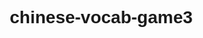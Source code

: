 # chinese-vocab-game3
<head>
    <meta charset="UTF-8">
    <meta name="viewport" content="width=device-width, initial-scale=1.0">
    <title>中文词汇闯关王 - 汉语教学游戏</title>
    <style>
        * {
            margin: 0;
            padding: 0;
            box-sizing: border-box;
            font-family: 'Microsoft YaHei', sans-serif;
        }
        
        body {
            background: linear-gradient(135deg, #6a11cb 0%, #2575fc 100%);
            min-height: 100vh;
            display: flex;
            justify-content: center;
            align-items: center;
            padding: 20px;
        }
        
        .container {
            background: rgba(255, 255, 255, 0.93);
            width: 95%;
            max-width: 900px;
            border-radius: 20px;
            box-shadow: 0 15px 35px rgba(0, 0, 0, 0.25);
            overflow: hidden;
            position: relative;
        }
        
        .header {
            background: linear-gradient(to right, #ff416c, #ff4b2b);
            color: white;
            padding: 20px 0;
            text-align: center;
            position: relative;
        }
        
        .header h1 {
            font-size: 2.6rem;
            margin-bottom: 5px;
            text-shadow: 2px 2px 4px rgba(0, 0, 0, 0.3);
            letter-spacing: 1px;
        }
        
        .level-display {
            background: rgba(255, 255, 255, 0.3);
            padding: 8px 20px;
            border-radius: 50px;
            font-size: 1.1rem;
            font-weight: bold;
            width: fit-content;
            margin: 0 auto;
            backdrop-filter: blur(5px);
        }
        
        .game-info {
            display: grid;
            grid-template-columns: repeat(3, 1fr);
            background: #f8f9fa;
            padding: 15px;
            border-bottom: 1px solid #e9ecef;
        }
        
        .info-box {
            text-align: center;
            padding: 10px;
        }
        
        .info-label {
            color: #6c757d;
            font-size: 0.95rem;
            margin-bottom: 5px;
        }
        
        .info-value {
            font-size: 1.8rem;
            font-weight: 700;
            color: #1e88e5;
        }
        
        .game-area {
            padding: 25px;
            transition: all 0.4s;
        }
        
        .question-container {
            text-align: center;
            margin-bottom: 30px;
            min-height: 100px;
            display: flex;
            flex-direction: column;
            justify-content: center;
        }
        
        #question-area {
            font-size: 2.3rem;
            color: #212529;
            font-weight: 600;
            padding: 15px;
            margin: 10px 0;
            border-radius: 12px;
            background: #f8f9fa;
        }
        
        .emoji-large {
            font-size: 4rem;
            margin: 15px 0;
        }
        
        #options-container {
            display: grid;
            grid-template-columns: repeat(3, 1fr);
            gap: 18px;
            margin: 20px 0;
        }
        
        .option {
            background: #1e88e5;
            color: white;
            padding: 25px 10px;
            border-radius: 15px;
            font-size: 1.5rem;
            text-align: center;
            cursor: pointer;
            transition: all 0.3s;
            box-shadow: 0 5px 15px rgba(33, 136, 229, 0.4);
            border: 3px solid transparent;
            user-select: none;
        }
        
        .option:hover {
            transform: translateY(-5px);
            background: #42a5f5;
            box-shadow: 0 8px 20px rgba(33, 136, 229, 0.6);
        }
        
        .option.selected {
            transform: scale(1.05);
            background: #ffee58;
            color: #333;
            box-shadow: 0 8px 20px rgba(255, 213, 79, 0.6);
        }
        
        .option.correct {
            background: #66bb6a;
            box-shadow: 0 5px 15px rgba(102, 187, 106, 0.6);
            border-color: #388e3c;
        }
        
        .option.incorrect {
            background: #ef5350;
            box-shadow: 0 5px 15px rgba(239, 83, 80, 0.4);
            border-color: #d32f2f;
        }
        
        .progress-container {
            background: #e9ecef;
            height: 15px;
            border-radius: 10px;
            overflow: hidden;
            margin: 30px 0 20px;
        }
        
        #progress-bar {
            height: 100%;
            background: linear-gradient(to right, #4caf50, #8bc34a);
            width: 0%;
            transition: width 0.6s ease-in-out;
        }
        
        .controls {
            display: flex;
            justify-content: center;
            gap: 20px;
            padding: 15px;
            flex-wrap: wrap;
        }
        
        .game-btn {
            padding: 14px 32px;
            border: none;
            border-radius: 50px;
            font-size: 1.1rem;
            font-weight: bold;
            cursor: pointer;
            transition: all 0.3s;
            box-shadow: 0 5px 15px rgba(0, 0, 0, 0.1);
            min-width: 150px;
        }
        
        #hint-btn {
            background: #ffca28;
            color: #212529;
        }
        
        #hint-btn:hover {
            background: #ffd54f;
        }
        
        #submit-btn {
            background: #1e88e5;
            color: white;
        }
        
        #submit-btn:hover {
            background: #42a5f5;
        }
        
        #next-btn {
            background: #66bb6a;
            color: white;
            display: none;
        }
        
        #next-btn:hover {
            background: #81c784;
        }
        
        .hint-display {
            background: #fff8e1;
            border-left: 5px solid #ffca28;
            border-radius: 8px;
            padding: 15px;
            margin: 20px 0;
            text-align: center;
            font-size: 1.2rem;
            color: #5d4037;
            display: none;
            animation: fadeIn 0.5s;
        }
        
        .feedback-popup {
            position: fixed;
            top: 0;
            left: 0;
            right: 0;
            bottom: 0;
            background: rgba(0, 0, 0, 0.7);
            display: flex;
            justify-content: center;
            align-items: center;
            z-index: 1000;
            opacity: 0;
            pointer-events: none;
            transition: opacity 0.4s;
        }
        
        .feedback-content {
            background: white;
            padding: 40px;
            border-radius: 20px;
            text-align: center;
            max-width: 500px;
            width: 90%;
            transform: scale(0.8);
            transition: transform 0.4s;
        }
        
        .feedback-popup.active {
            opacity: 1;
            pointer-events: all;
        }
        
        .feedback-popup.active .feedback-content {
            transform: scale(1);
        }
        
        .feedback-title {
            font-size: 2.8rem;
            margin-bottom: 20px;
            color: #333;
        }
        
        .feedback-score {
            font-size: 3.5rem;
            color: #1e88e5;
            margin: 25px 0;
            font-weight: 700;
            text-shadow: 2px 2px 4px rgba(0,0,0,0.1);
        }
        
        .feedback-message {
            font-size: 1.3rem;
            color: #555;
            margin-bottom: 25px;
        }
        
        #restart-btn {
            background: #ff7043;
            color: white;
            padding: 14px 40px;
            font-size: 1.2rem;
            border-radius: 50px;
            border: none;
            cursor: pointer;
            transition: all 0.3s;
            box-shadow: 0 5px 15px rgba(255, 112, 67, 0.4);
        }
        
        #restart-btn:hover {
            background: #ff8a65;
            transform: translateY(-3px);
        }
        
        .design-section {
            padding: 25px;
            background: #f8f9fa;
            border-top: 2px dashed #dee2e6;
            margin-top: 20px;
            display: none;
        }
        
        .section-title {
            color: #1e88e5;
            font-size: 1.8rem;
            margin-bottom: 20px;
            text-align: center;
        }
        
        .section-content {
            line-height: 1.8;
            color: #495057;
        }
        
        @keyframes fadeIn {
            from { opacity: 0; }
            to { opacity: 1; }
        }
        
        @media (max-width: 768px) {
            #options-container {
                grid-template-columns: repeat(2, 1fr);
            }
            
            .header h1 {
                font-size: 2rem;
            }
            
            #question-area {
                font-size: 1.8rem;
            }
            
            .option {
                padding: 18px 8px;
                font-size: 1.3rem;
            }
        }
        
        @media (max-width: 480px) {
            #options-container {
                grid-template-columns: 1fr;
            }
            
            .info-value {
                font-size: 1.5rem;
            }
            
            .game-btn {
                min-width: 120px;
                padding: 12px 20px;
            }
        }
    </style>
</head>
<body>
    <div class="container">
        <div class="header">
            <h1>中文词汇闯关王</h1>
            <div class="level-display">基础关卡</div>
        </div>
        
        <div class="game-info">
            <div class="info-box">
                <div class="info-label">当前得分</div>
                <div id="score" class="info-value">0</div>
            </div>
            <div class="info-box">
                <div class="info-label">剩余时间</div>
                <div id="timer" class="info-value">60</div>
            </div>
            <div class="info-box">
                <div class="info-label">问题进度</div>
                <div id="current" class="info-value">1/10</div>
            </div>
        </div>
        
        <div class="game-area">
            <div class="progress-container">
                <div id="progress-bar"></div>
            </div>
            
            <div class="question-container">
                <div id="question-area">请选择与"苹果"对应的拼音</div>
                <div class="emoji-large" id="emoji-area" style="display:none;"></div>
            </div>
            
            <div class="hint-display" id="hint-display">提示：这是一种常见的水果</div>
            
            <div id="options-container">
                <!-- 选项会通过JavaScript动态生成 -->
            </div>
            
            <div class="controls">
                <button class="game-btn" id="hint-btn">提示</button>
                <button class="game-btn" id="submit-btn">提交答案</button>
                <button class="game-btn" id="next-btn">下一题</button>
            </div>
        </div>
        
        <div class="design-section" id="design-section">
            <h2 class="section-title">游戏设计思路与教学应用</h2>
            <div class="section-content">
                <p><strong>1. 教育理论基础：</strong>游戏设计融合了建构主义学习理论，通过情境创设和问题解决促进主动学习；基于输入假说(Comprehensible Input)原则，确保语言输入的可理解性；遵循认知负荷理论，控制信息呈现方式以优化学习效果。</p>
                
                <p><strong>2. 游戏机制设计：</strong>采用多元答题模式，包含拼音配对、英汉翻译和图片识别三种游戏形式，确保词汇学习的多维认知。游戏设计了即时反馈系统，对正确和错误答案提供视觉和分数反馈，强化学习效果。</p>
                
                <p><strong>3. 教学应用场景：</strong>本游戏适用于课堂词汇引入环节、课后复习阶段以及翻转课堂课前预习。教师可在多媒体教室组织小组竞赛，激发学习动机；学生可在移动端自主练习，平台将记录学习进度与错题情况。</p>
                
                <p><strong>4. 技术实现特点：</strong>采用响应式设计确保跨设备体验，使用JSON数据结构组织词汇库，通过本地存储记录学习进度。游戏界面遵循认知友好的配色方案与动画设计，平衡娱乐性与教育性。</p>
                
                <p><strong>5. 扩展方向：</strong>未来可加入语音识别实现发音练习，增加社交功能实现班级排名，开发关卡编辑工具让教师自定义内容，添加中国文化模块拓展学习维度。</p>
            </div>
        </div>
    </div>
    
    <div class="feedback-popup" id="feedback-popup">
        <div class="feedback-content">
            <h2 class="feedback-title">游戏结束!</h2>
            <div class="feedback-score" id="final-score">0</div>
            <div class="feedback-message">恭喜完成本次词汇挑战！</div>
            <button id="restart-btn">重新开始</button>
        </div>
    </div>

    <script>
        // 词汇数据库 (汉字, 拼音, 词性, 英文翻译, 图片)
        const vocabulary = [
            { chinese: "苹果", pinyin: "píng guǒ", type: "名词", en: "apple", image: "🍎", hint: "这是一种常见的水果"},
            { chinese: "书", pinyin: "shū", type: "名词", en: "book", image: "📖", hint: "阅读和学习的工具"},
            { chinese: "跑步", pinyin: "pǎo bù", type: "动词", en: "run", image: "🏃", hint: "一种有益健康的运动"},
            { chinese: "高兴", pinyin: "gāo xìng", type: "形容词", en: "happy", image: "😄", hint: "形容心情愉快的词语"},
            { chinese: "学校", pinyin: "xué xiào", type: "名词", en: "school", image: "🏫", hint: "学生学习知识的地方"},
            { chinese: "喝水", pinyin: "hē shuǐ", type: "动词", en: "drink water", image: "💧", hint: "日常必需的健康行为"},
            { chinese: "漂亮", pinyin: "piào liang", type: "形容词", en: "beautiful", image: "🌸", hint: "形容外观赏心悦目的词语"},
            { chinese: "电脑", pinyin: "diàn nǎo", type: "名词", en: "computer", image: "💻", hint: "现代工作学习的重要工具"},
            { chinese: "唱歌", pinyin: "chàng gē", type: "动词", en: "sing", image: "🎤", hint: "用声音表达音乐的行为"},
            { chinese: "好吃", pinyin: "hǎo chī", type: "形容词", en: "delicious", image: "😋", hint: "形容食物美味的词语"},
        ];
        
        // 游戏状态变量
        let currentQuestion = 0;
        let score = 0;
        let timeLeft = 60;
        let timer;
        let selectedOption = null;
        let questionsAnswered = 0;
        const maxQuestions = 10;
        
        // DOM元素
        const questionArea = document.getElementById('question-area');
        const emojiArea = document.getElementById('emoji-area');
        const optionsContainer = document.getElementById('options-container');
        const scoreDisplay = document.getElementById('score');
        const timerDisplay = document.getElementById('timer');
        const currentDisplay = document.getElementById('current');
        const progressBar = document.getElementById('progress-bar');
        const hintDisplay = document.getElementById('hint-display');
        const hintBtn = document.getElementById('hint-btn');
        const submitBtn = document.getElementById('submit-btn');
        const nextBtn = document.getElementById('next-btn');
        const feedbackPopup = document.getElementById('feedback-popup');
        const finalScore = document.getElementById('final-score');
        const restartBtn = document.getElementById('restart-btn');
        const designSection = document.getElementById('design-section');
        
        // 初始化游戏
        function initGame() {
            resetState();
            generateQuestion();
            startTimer();
            
            // 显示设计说明部分
            setTimeout(() => {
                designSection.style.display = 'block';
            }, 1000);
        }
        
        // 重置状态
        function resetState() {
            score = 0;
            timeLeft = 60;
            currentQuestion = 0;
            questionsAnswered = 0;
            selectedOption = null;
            scoreDisplay.textContent = score;
            timerDisplay.textContent = timeLeft;
            currentDisplay.textContent = `${questionsAnswered + 1}/${maxQuestions}`;
            progressBar.style.width = '0%';
            hintDisplay.style.display = 'none';
            submitBtn.style.display = 'inline-block';
            nextBtn.style.display = 'none';
            feedbackPopup.classList.remove('active');
            emojiArea.style.display = 'none';
            
            // 清空选项容器
            while (optionsContainer.firstChild) {
                optionsContainer.removeChild(optionsContainer.firstChild);
            }
        }
        
        // 生成题目
        function generateQuestion() {
            if (questionsAnswered >= maxQuestions || timeLeft <= 0) {
                endGame();
                return;
            }
            
            selectedOption = null;
            hintDisplay.style.display = 'none';
            submitBtn.style.display = 'inline-block';
            nextBtn.style.display = 'none';
            emojiArea.style.display = 'none';
            
            // 清空选项容器
            while (optionsContainer.firstChild) {
                optionsContainer.removeChild(optionsContainer.firstChild);
            }
            
            // 随机选择问题类型 (0: 选择拼音, 1: 选择英文, 2: 图片识别)
            const questionType = Math.floor(Math.random() * 3);
            const questionIndex = Math.floor(Math.random() * vocabulary.length);
            const correctItem = vocabulary[questionIndex];
            
            // 生成问题和选项
            let questionText = '';
            let correctAnswer = '';
            
            switch (questionType) {
                case 0: // 选择拼音
                    questionText = `请选择与"${correctItem.chinese}"对应的拼音`;
                    correctAnswer = correctItem.pinyin;
                    break;
                case 1: // 选择英文翻译
                    questionText = `请选择"${correctItem.chinese}"的英文翻译`;
                    correctAnswer = correctItem.en;
                    break;
                case 2: // 图片识别
                    questionText = `这个图标代表什么中文词语?`;
                    emojiArea.textContent = correctItem.image;
                    emojiArea.style.display = 'block';
                    correctAnswer = correctItem.chinese;
                    break;
            }
            
            questionArea.textContent = questionText;
            
            // 收集选项（包括正确答案）
            const options = [correctAnswer];
            while (options.length < 3) {
                const randomIndex = Math.floor(Math.random() * vocabulary.length);
                let randomOption;
                
                switch (questionType) {
                    case 0:
                        randomOption = vocabulary[randomIndex].pinyin;
                        break;
                    case 1:
                        randomOption = vocabulary[randomIndex].en;
                        break;
                    case 2:
                        randomOption = vocabulary[randomIndex].chinese;
                        break;
                }
                
                if (!options.includes(randomOption) && randomOption !== correctAnswer) {
                    options.push(randomOption);
                }
            }
            
            // 打乱选项顺序
            shuffleArray(options);
            
            // 创建选项按钮
            options.forEach((option, index) => {
                const optionElement = document.createElement('div');
                optionElement.className = 'option';
                optionElement.textContent = option;
                optionElement.dataset.value = option;
                
                optionElement.addEventListener('click', () => {
                    // 移除之前选择的任何选项的选中状态
                    document.querySelectorAll('.option').forEach(opt => {
                        opt.classList.remove('selected');
                    });
                    
                    // 添加当前选择的选项的选中状态
                    optionElement.classList.add('selected');
                    selectedOption = option;
                });
                
                optionsContainer.appendChild(optionElement);
            });
            
            // 更新进度
            currentDisplay.textContent = `${questionsAnswered + 1}/${maxQuestions}`;
            progressBar.style.width = `${(questionsAnswered / maxQuestions) * 100}%`;
        }
        
        // 检查答案
        function checkAnswer() {
            if (!selectedOption) {
                alert('请选择一个答案!');
                return;
            }
            
            submitBtn.style.display = 'none';
            nextBtn.style.display = 'inline-block';
            
            let correctAnswer;
            switch (true) {
                case questionArea.textContent.includes('拼音'):
                    const chineseChar = questionArea.textContent.split('"')[1];
                    correctAnswer = vocabulary.find(item => item.chinese === chineseChar).pinyin;
                    break;
                case questionArea.textContent.includes('英文翻译'):
                    const chineseWord = questionArea.textContent.split('"')[1];
                    correctAnswer = vocabulary.find(item => item.chinese === chineseWord).en;
                    break;
                case questionArea.textContent.includes('图标'):
                    const currentEmoji = emojiArea.textContent;
                    correctAnswer = vocabulary.find(item => item.image === currentEmoji).chinese;
                    break;
            }
            
            // 验证答案并更新UI
            const options = document.querySelectorAll('.option');
            let answeredCorrectly = false;
            
            options.forEach(option => {
                option.classList.remove('selected');
                option.style.pointerEvents = 'none'; // 禁用所有选项
                
                if (option.textContent === selectedOption) {
                    if (selectedOption === correctAnswer) {
                        option.classList.add('correct');
                        answeredCorrectly = true;
                    } else {
                        option.classList.add('incorrect');
                    }
                }
                
                // 高亮显示正确答案
                if (option.textContent === correctAnswer) {
                    option.classList.add('correct');
                }
            });
            
            if (answeredCorrectly) {
                score += 10;
                scoreDisplay.textContent = score;
                // 显示成功提示
                showFeedbackPopup(true);
            } else {
                // 显示错误提示
                showFeedbackPopup(false);
            }
            
            questionsAnswered++;
        }
        
        // 显示答题反馈
        function showFeedbackPopup(isCorrect) {
            const feedbackPopup = document.getElementById('feedback-popup');
            const feedbackTitle = document.querySelector('.feedback-title');
            const feedbackScore = document.querySelector('.feedback-score');
            const feedbackMessage = document.querySelector('.feedback-message');
            
            feedbackPopup.classList.add('active');
            
            if (isCorrect) {
                feedbackTitle.textContent = '回答正确!';
                feedbackTitle.style.color = '#4CAF50';
                feedbackScore.textContent = '+10分';
                feedbackScore.style.color = '#4CAF50';
                feedbackMessage.textContent = '太棒了！继续加油！';
            } else {
                feedbackTitle.textContent = '回答错误';
                feedbackTitle.style.color = '#F44336';
                feedbackScore.textContent = '+0分';
                feedbackScore.style.color = '#F44336';
                feedbackMessage.textContent = '别灰心，继续尝试！';
            }
            
            setTimeout(() => {
                feedbackPopup.classList.remove('active');
            }, 1500);
        }
        
        // 结束游戏
        function endGame() {
            clearInterval(timer);
            finalScore.textContent = score;
            feedbackPopup.classList.add('active');
            document.querySelector('.feedback-title').textContent = '游戏结束!';
            document.querySelector('.feedback-title').style.color = '#1E88E5';
            document.querySelector('.feedback-score').textContent = score;
            document.querySelector('.feedback-score').style.color = '#1E88E5';
            document.querySelector('.feedback-message').textContent = '恭喜完成本次词汇挑战！';
        }
        
        // 开始计时器
        function startTimer() {
            clearInterval(timer);
            timer = setInterval(() => {
                timeLeft--;
                timerDisplay.textContent = timeLeft;
                
                if (timeLeft <= 0) {
                    endGame();
                }
            }, 1000);
        }
        
        // 实用函数：打乱数组
        function shuffleArray(array) {
            for (let i = array.length - 1; i > 0; i--) {
                const j = Math.floor(Math.random() * (i + 1));
                [array[i], array[j]] = [array[j], array[i]];
            }
        }
        
        // 事件监听器
        submitBtn.addEventListener('click', checkAnswer);
        nextBtn.addEventListener('click', generateQuestion);
        
        hintBtn.addEventListener('click', () => {
            const currentQuestionText = questionArea.textContent;
            let currentHint = "";
            
            if (currentQuestionText.includes('拼音')) {
                const currentWord = currentQuestionText.split('"')[1];
                currentHint = vocabulary.find(item => item.chinese === currentWord).hint;
            } else if (currentQuestionText.includes('英文翻译')) {
                const currentWord = currentQuestionText.split('"')[1];
                currentHint = vocabulary.find(item => item.chinese === currentWord).hint;
            } else if (currentQuestionText.includes('图标')) {
                const currentEmoji = emojiArea.textContent;
                currentHint = vocabulary.find(item => item.image === currentEmoji).hint;
            }
            
            hintDisplay.textContent = `提示：${currentHint}`;
            hintDisplay.style.display = 'block';
        });
        
        restartBtn.addEventListener('click', () => {
            feedbackPopup.classList.remove('active');
            initGame();
        });
        
       // 初始化游戏
        window.onload = initGame;
    </script>
</body>
